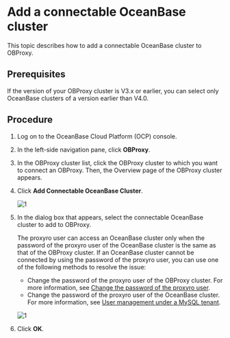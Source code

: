 # Add a connectable OceanBase cluster

This topic describes how to add a connectable OceanBase cluster to OBProxy.

## Prerequisites

If the version of your OBProxy cluster is V3.x or earlier, you can select only OceanBase clusters of a version earlier than V4.0.

## Procedure

1. Log on to the OceanBase Cloud Platform (OCP) console.

2. In the left-side navigation pane, click **OBProxy**.

3. In the OBProxy cluster list, click the OBProxy cluster to which you want to connect an OBProxy. Then, the Overview page of the OBProxy cluster appears.

4. Click **Add Connectable OceanBase Cluster**.

   ![1](https://help-static-aliyun-doc.aliyuncs.com/assets/img/en-US/9559917361/p345948.png)

5. In the dialog box that appears, select the connectable OceanBase cluster to add to OBProxy.

   The proxyro user can access an OceanBase cluster only when the password of the proxyro user of the OceanBase cluster is the same as that of the OBProxy cluster. If an OceanBase cluster cannot be connected by using the password of the proxyro user, you can use one of the following methods to resolve the issue:
   * Change the password of the proxyro user of the OBProxy cluster. For more information, see [Change the password of the proxyro user](../300.manage-a-obproxy-cluster/400.change-the-password-of-the-proxyro-user.md).
   * Change the password of the proxyro user of the OceanBase cluster. For more information, see [User management under a MySQL tenant](../../700.tenant-functions/1200.manage-users-and-permissions-under-tenants/100.user-management-under-a-mysql-tenant.md).

   ![1](https://obbusiness-private.oss-cn-shanghai.aliyuncs.com/doc/img/ocp/401/%E6%B7%BB%E5%8A%A0%E5%8F%AF%E8%BF%9E%E6%8E%A5ob%E9%9B%86%E7%BE%A42.png)

6. Click **OK**.
